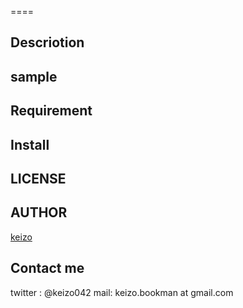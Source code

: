 
====


## Descriotion

## sample

## Requirement

## Install

## LICENSE

## AUTHOR

[keizo](https://github.com/keizo042)


## Contact me
twitter : @keizo042
mail: keizo.bookman at gmail.com  
